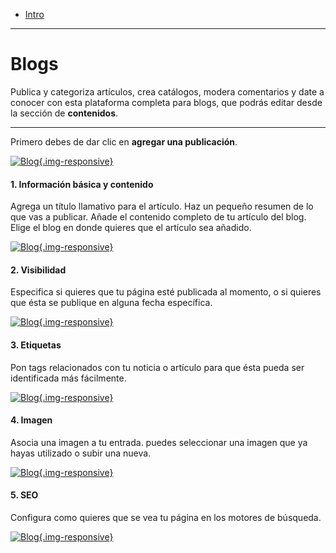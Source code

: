 - [Intro](#intro)

***

<a name="intro"></a>
# Blogs

Publica y categoriza artículos, crea catálogos, modera comentarios y date a conocer con esta plataforma completa para blogs, que podrás editar desde la sección de **contenidos**.

---

Primero debes de dar clic en **agregar una publicación**.

[![Blog](/img/help/how/single/add-post.jpg){.img-responsive}](/img/help/how/single/add-post.jpg)

#### 1. Información básica y contenido

Agrega un título llamativo para el artículo.
Haz un pequeño resumen de lo que vas a publicar.
Añade el contenido completo de tu artículo del blog.
Elige el blog en donde quieres que el artículo sea añadido.

[![Blog](/img/help/how/single/post-info.jpg){.img-responsive}](/img/help/how/single/post-info.jpg)

#### 2. Visibilidad

Especifica si quieres que tu página esté publicada al momento, o si quieres que ésta se publique en alguna fecha específica.

[![Blog](/img/help/how/single/post-visibility.jpg){.img-responsive}](/img/help/how/single/post-visibility.jpg)

#### 3. Etiquetas

Pon tags relacionados con tu noticia o artículo para que ésta pueda ser identificada más fácilmente.

[![Blog](/img/help/how/single/post-tags.jpg){.img-responsive}](/img/help/how/single/post-tags.jpg)

#### 4. Imagen

Asocia una imagen a tu entrada. puedes seleccionar una imagen que ya hayas utilizado o subir una nueva.

[![Blog](/img/help/how/single/post-image.jpg){.img-responsive}](/img/help/how/single/post-image.jpg)

#### 5. SEO

Configura como quieres que se vea tu página en los motores de búsqueda.

[![Blog](/img/help/how/single/post-seo.jpg){.img-responsive}](/img/help/how/single/post-seo.jpg)
